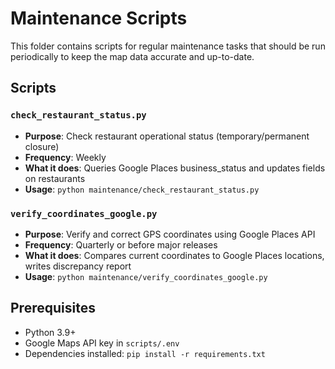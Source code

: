# Maintenance Scripts

This folder contains scripts for regular maintenance tasks that should be run periodically to keep the map data accurate and up-to-date.

## Scripts

### `check_restaurant_status.py`
- **Purpose**: Check restaurant operational status (temporary/permanent closure)
- **Frequency**: Weekly
- **What it does**: Queries Google Places business_status and updates fields on restaurants
- **Usage**: `python maintenance/check_restaurant_status.py`


### `verify_coordinates_google.py`
- **Purpose**: Verify and correct GPS coordinates using Google Places API
- **Frequency**: Quarterly or before major releases
- **What it does**: Compares current coordinates to Google Places locations, writes discrepancy report
- **Usage**: `python maintenance/verify_coordinates_google.py`

## Prerequisites

- Python 3.9+
- Google Maps API key in `scripts/.env`
- Dependencies installed: `pip install -r requirements.txt`


